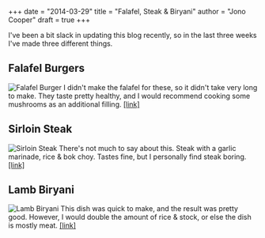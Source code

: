 +++
date = "2014-03-29"
title = "Falafel, Steak & Biryani"
author = "Jono Cooper"
draft = true
+++

I've been a bit slack in updating this blog recently, so in the last three weeks I've made three different things.

## Falafel Burgers
![Falafel Burger](http://files.mintco.de/site/images/falafel_burger.jpg)
I didn't make the falafel for these, so it didn't take very long to make. They taste pretty healthy, and I would recommend cooking some mushrooms as an additional filling.
[[link]](http://www.bbcgoodfood.com/recipes/5605/falafel-burgers)

## Sirloin Steak
![Sirloin Steak](http://files.mintco.de/site/images/steak.jpg)
There's not much to say about this. Steak with a garlic marinade, rice & bok choy. Tastes fine, but I personally find steak boring.
[[link]](http://allrecipes.com/Recipe/Sirloin-Steak-with-Garlic-Butter/Detail.aspx?event8=1&prop24=SR_Thumb&e11=sirloin%20steak&e8=Quick%20Search&event10=1&e7=Recipe&soid=sr_results_p1i4)

## Lamb Biryani
![Lamb Biryani](http://files.mintco.de/site/images/biryani.jpg)
This dish was quick to make, and the result was pretty good. However, I would double the amount of rice & stock, or else the dish is mostly meat.
[[link]](http://www.bbcgoodfood.com/recipes/4815/quick-lamb-biryani)
